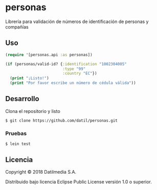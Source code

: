 # personas

Librería para validación de números de identificación de personas y compañías

## Uso

```clojure
(require '[personas.api :as personas])

(if (personas/valid-id? {:identification "1002304005"
                         :type "99"
                         :country "EC"})
  (print "¡Listo!")
  (print "Por favor escribe un número de cédula válida"))

```

## Desarrollo

Clona el repositorio y listo

```shell
$ git clone https://github.com/datil/personas.git
```

### Pruebas

```shell
$ lein test
```

## Licencia

Copyright © 2018 Datilmedia S.A.

Distribuido bajo licencia Eclipse Public License versión 1.0 o superior.
